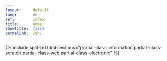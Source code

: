 ```yaml
---
layout:     default
lang:       en
ref:        index
title:      Home
showTitle:  false
permalink:  /en/
---
```


{% include split-50.html 
   sections="partial-class-information,partial-class-scratch,partial-class-web,partial-class-electronic" 
%}
